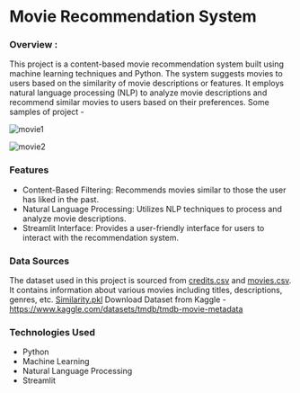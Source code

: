 # Movie Recommendation System
### Overview :

This project is a content-based movie recommendation system built using machine learning techniques and Python. The system suggests movies to users based on the similarity of movie descriptions or features. It employs natural language processing (NLP) to analyze movie descriptions and recommend similar movies to users based on their preferences. Some samples of project -

![movie1](https://github.com/dhruwsunita/Movie-Recommendation-System/assets/116973136/27c50409-72b8-49be-bb9f-6596775d2b60)


![movie2](https://github.com/dhruwsunita/Movie-Recommendation-System/assets/116973136/5ab0b9f8-4c24-4847-a00c-73ef698f51ce)


### Features
- Content-Based Filtering: Recommends movies similar to those the user has liked in the past.
- Natural Language Processing: Utilizes NLP techniques to process and analyze movie descriptions.
- Streamlit Interface: Provides a user-friendly interface for users to interact with the recommendation system.

### Data Sources

The dataset used in this project is sourced from [credits.csv](https://www.kaggle.com/datasets/tmdb/tmdb-movie-metadata?select=tmdb_5000_credits.csv) and [movies.csv](https://www.kaggle.com/datasets/tmdb/tmdb-movie-metadata?select=tmdb_5000_movies.csv). It contains information about various movies including titles, descriptions, genres, etc.
[Similarity.pkl]()
Download Dataset from Kaggle - https://www.kaggle.com/datasets/tmdb/tmdb-movie-metadata
### Technologies Used
- Python
- Machine Learning
- Natural Language Processing
- Streamlit
